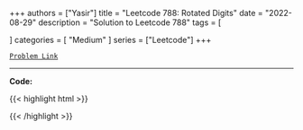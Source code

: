 
+++
authors = ["Yasir"]
title = "Leetcode 788: Rotated Digits"
date = "2022-08-29"
description = "Solution to Leetcode 788"
tags = [
    
]
categories = [
    "Medium"
]
series = ["Leetcode"]
+++



[`Problem Link`](https://leetcode.com/problems/rotated-digits/description/)

---

**Code:**

{{< highlight html >}}

{{< /highlight >}}

